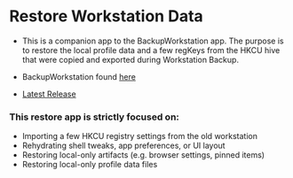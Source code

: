 # Restore Workstation Data
- This is a companion app to the BackupWorkstation app. The purpose is to restore the local profile data and a few regKeys from the HKCU hive that were copied and exported during Workstation Backup.
- BackupWorkstation found [here](https://github.com/dan-damit/BackupWorkstation)

- [Latest Release](https://github.com/dan-damit/RestoreWorkstation/releases/latest)

### This restore app is strictly focused on:
- Importing a few HKCU registry settings from the old workstation
- Rehydrating shell tweaks, app preferences, or UI layout
- Restoring local-only artifacts (e.g. browser settings, pinned items)
- Restoring local-only profile data files
